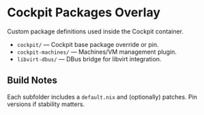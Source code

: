 # Cockpit Packages Overlay

Custom package definitions used inside the Cockpit container.

- `cockpit/` — Cockpit base package override or pin.
- `cockpit-machines/` — Machines/VM management plugin.
- `libvirt-dbus/` — DBus bridge for libvirt integration.

## Build Notes

Each subfolder includes a `default.nix` and (optionally) patches. Pin versions if stability matters.

